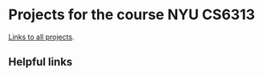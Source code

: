 Projects for the course NYU CS6313
==================================

[Links to all projects](http://NYU-CS6313-Projects.github.io/).

Helpful links
-------------
